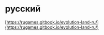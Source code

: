 # русский

[https://rugames.gitbook.io/evolution-land-ru/](https://rugames.gitbook.io/evolution-land-ru/)

